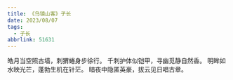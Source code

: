 ```yaml
---
title: 《乌镜山客》子长
date: 2023/08/07
tags:
  - 子长
abbrlink: 51631
---
```


皓月当空照古墙，刺猬蜷身步徐行。
千刺护体似铠甲，寻幽觅静自然香。
明眸如水映光芒，蓬勃生机在针茫。
暗夜中隐匿英豪，拔云见日唱古章。
